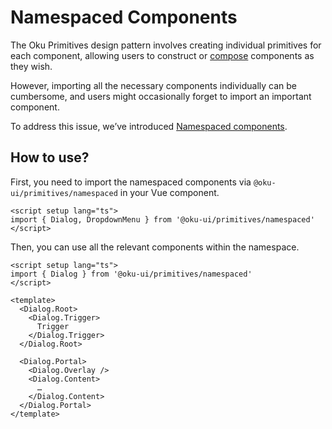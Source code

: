 # Namespaced Components

The Oku Primitives design pattern involves creating individual primitives for each component, allowing users to construct or [compose](./composition) components as they wish.

However, importing all the necessary components individually can be cumbersome, and users might occasionally forget to import an important component.

To address this issue, we’ve introduced [Namespaced components](https://vuejs.org/api/sfc-script-setup.html#namespaced-components).

## How to use?

First, you need to import the namespaced components via `@oku-ui/primitives/namespaced` in your Vue component.

```vue line=2
<script setup lang="ts">
import { Dialog, DropdownMenu } from '@oku-ui/primitives/namespaced'
</script>
```

Then, you can use all the relevant components within the namespace.

```vue line=6-17
<script setup lang="ts">
import { Dialog } from '@oku-ui/primitives/namespaced'
</script>

<template>
  <Dialog.Root>
    <Dialog.Trigger>
      Trigger
    </Dialog.Trigger>
  </Dialog.Root>

  <Dialog.Portal>
    <Dialog.Overlay />
    <Dialog.Content>
      …
    </Dialog.Content>
  </Dialog.Portal>
</template>
```
